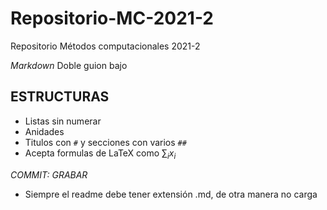 # Repositorio-MC-2021-2
Repositorio Métodos computacionales 2021-2

_Markdown_ Doble guion bajo

## ESTRUCTURAS
* Listas sin numerar
 * Anidades
* Titulos con `#` y secciones con varios `##`
* Acepta formulas de LaTeX como $\sum_i x_i$   

_COMMIT: GRABAR_
 * Siempre el readme debe tener extensión .md, de otra manera no carga


